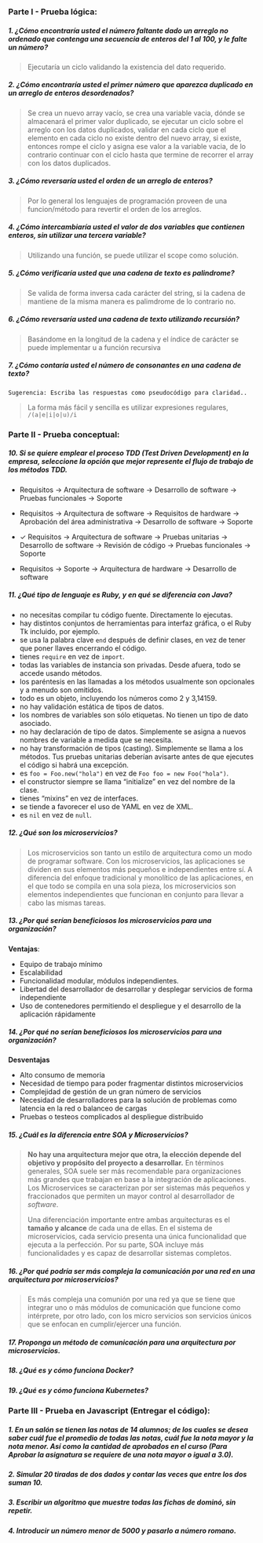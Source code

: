 ### Parte I - Prueba lógica: 

##### 1. ¿Cómo encontraría usted el número faltante dado un arreglo no ordenado que contenga una secuencia de enteros del 1 al 100, y le falte un número?

> Ejecutaría un ciclo validando la existencia del dato requerido.

##### 2. ¿Cómo encontraría usted el primer número que aparezca duplicado en un arreglo de enteros desordenados?

> Se crea un nuevo array vacío, se crea una variable vacia, dónde se almacenará el primer valor duplicado, se ejecutar un ciclo sobre el arreglo con los datos duplicados, validar en cada ciclo que el elemento en cada ciclo no existe dentro del nuevo array, si existe, entonces rompe el ciclo y asigna ese valor a la variable vacia, de lo contrario continuar con el ciclo hasta que termine de recorrer el array con los datos duplicados.

##### 3. ¿Cómo reversaría usted el orden de un arreglo de enteros?

> Por lo general los lenguajes de programación proveen de una funcion/método para revertir el orden de los arreglos.

##### 4. ¿Cómo intercambiaría usted el valor de dos variables que contienen enteros, sin utilizar una tercera variable?

> Utilizando una función, se puede utilizar el scope como solución.

##### 5. ¿Cómo verificaría usted que una cadena de texto es palindrome?

> Se valida de forma inversa cada carácter del string, si la cadena de mantiene de la misma manera es palimdrome de lo contrario no.

##### 6. ¿Cómo reversaría usted una cadena de texto utilizando recursión?

> Basándome en la longitud de la cadena y el índice de carácter se puede implementar u a función recursiva

##### 7. ¿Cómo contaría usted el número de consonantes en una cadena de texto?
    Sugerencia: Escriba las respuestas como pseudocódigo para claridad..

> La forma más fácil y sencilla es utilizar expresiones regulares, `/(a|e|i|o|u)/i`

### Parte II - Prueba conceptual:

##### 10. Si se quiere emplear el proceso TDD (Test Driven Development) en la empresa, seleccione la opción que mejor represente el flujo de trabajo de los métodos TDD.
 - Requisitos → Arquitectura de software → Desarrollo de software → Pruebas funcionales → Soporte

 - Requisitos → Arquitectura de software → Requisitos de hardware → Aprobación del área administrativa → Desarrollo de software → Soporte

 - ✓ Requisitos → Arquitectura de software → Pruebas unitarias → Desarrollo de software → Revisión de código → Pruebas funcionales → Soporte

 - Requisitos → Soporte → Arquitectura de hardware → Desarrollo de software

##### 11. ¿Qué tipo de lenguaje es Ruby, y en qué se diferencia con Java?
 -   no necesitas compilar tu código fuente. Directamente lo ejecutas.
 -   hay distintos conjuntos de herramientas para interfaz gráfica, o el Ruby Tk incluido, por ejemplo.
 -   se usa la palabra clave  `end`  después de definir clases, en vez de tener que poner llaves encerrando el código.
 -   tienes  `require`  en vez de  `import`.
 -   todas las variables de instancia son privadas. Desde afuera, todo se accede usando métodos.
 -   los paréntesis en las llamadas a los métodos usualmente son opcionales y a menudo son omitidos.
 -   todo es un objeto, incluyendo los números como 2 y 3,14159.
 -   no hay validación estática de tipos de datos.
 -   los nombres de variables son sólo etiquetas. No tienen un tipo de dato asociado.
 -   no hay declaración de tipo de datos. Simplemente se asigna a nuevos nombres de variable a medida que se necesita.
 -   no hay transformación de tipos (casting). Simplemente se llama a los métodos. Tus pruebas unitarias deberían avisarte antes de que ejecutes el código si habrá una excepción.
 -   es  `foo = Foo.new("hola")`  en vez de  `Foo foo = new Foo("hola")`.
 -   el constructor siempre se llama “initialize” en vez del nombre de la clase.
 -   tienes “mixins” en vez de interfaces.
 -   se tiende a favorecer el uso de YAML en vez de XML.
 -   es  `nil`  en vez de  `null`.

##### 12. ¿Qué son los microservicios?

 > Los microservicios son tanto un estilo de arquitectura como un modo de programar software. Con los microservicios, las aplicaciones se dividen en sus elementos más pequeños e independientes entre sí. A diferencia del enfoque tradicional y monolítico de las aplicaciones, en el que todo se compila en una sola pieza, los microservicios son elementos independientes que funcionan en conjunto para llevar a cabo las mismas tareas.

##### 13. ¿Por qué serían beneficiosos los microservicios para una organización?

**Ventajas**:
-   Equipo de trabajo mínimo
-   Escalabilidad
-   Funcionalidad modular, módulos independientes.
-   Libertad del desarrollador de desarrollar y desplegar servicios de forma independiente
-   Uso de contenedores permitiendo el despliegue y el desarrollo de la aplicación rápidamente

##### 14. ¿Por qué no serían beneficiosos los microservicios para una organización?

**Desventajas**
-   Alto consumo de memoria
-   Necesidad de tiempo para poder fragmentar distintos microservicios
-   Complejidad de gestión de un gran número de servicios
-   Necesidad de desarrolladores para la solución de problemas como latencia en la red o balanceo de cargas
-   Pruebas o testeos complicados al despliegue distribuido

##### 15. ¿Cuál es la diferencia entre SOA y Microservicios?
> **No hay una arquitectura mejor que otra, la elección depende del objetivo y propósito del proyecto a desarrollar.**  En términos generales, SOA suele ser más recomendable para organizaciones más grandes que trabajan en base a la integración de aplicaciones. Los Microservices se caracterizan por ser sistemas más pequeños y fraccionados que permiten un mayor control al desarrollador de  _software_.
> 
> Una diferenciación importante entre ambas arquitecturas es el  **tamaño y alcance**  de cada una de ellas. En el sistema de microservicios, cada servicio presenta una única funcionalidad que ejecuta a la perfección. Por su parte, SOA incluye más funcionalidades y es capaz de desarrollar sistemas completos.

##### 16. ¿Por qué podría ser más compleja la comunicación por una red en una arquitectura por microservicios?

> Es más compleja una comunión por una red ya que se tiene que integrar uno o más módulos de comunicación que funcione como intérprete, por otro lado, con los micro servicios son servicios únicos que se enfocan en cumplir/ejercer una función.

##### 17. Proponga un método de comunicación para una arquitectura por microservicios.

##### 18. ¿Qué es y cómo funciona Docker?

##### 19. ¿Qué es y cómo funciona Kubernetes?

### Parte III - Prueba en Javascript (Entregar el código): 

##### 1. En un salón se tienen las notas de 14 alumnos; de los cuales se desea saber cuál fue el promedio de todas las notas, cuál fue la nota mayor y la nota menor. Así como la cantidad de aprobados en el curso (Para Aprobar la asignatura se requiere de una nota mayor o igual a 3.0). 

##### 2. Simular 20 tiradas de dos dados y contar las veces que entre los dos suman 10.

##### 3. Escribir un algoritmo que muestre todas las fichas de dominó, sin repetir. 

##### 4. Introducir un número menor de 5000 y pasarlo a número romano. 
